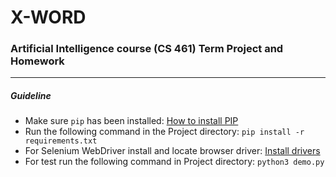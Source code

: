 # X-WORD
### Artificial Intelligence course (CS 461) Term Project and Homework
---

##### Guideline
* Make sure ```pip``` has been installed: [How to install PIP](https://www.makeuseof.com/tag/install-pip-for-python/)
* Run the following command in the Project directory: ```pip install -r requirements.txt```
* For Selenium WebDriver install and locate browser driver: [Install drivers](https://selenium-python.readthedocs.io/installation.html#drivers)
* For test run the following command in Project directory: ```python3 demo.py```
